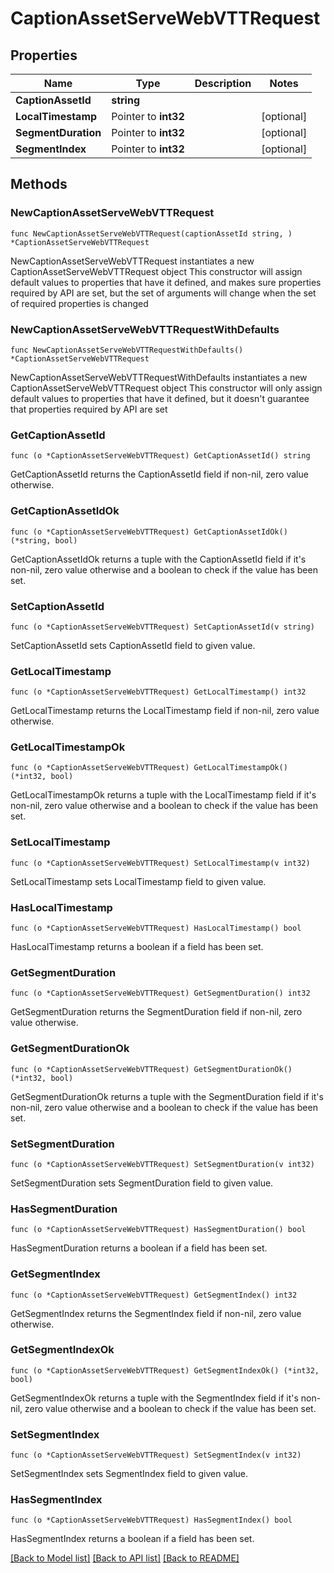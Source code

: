 # CaptionAssetServeWebVTTRequest

## Properties

Name | Type | Description | Notes
------------ | ------------- | ------------- | -------------
**CaptionAssetId** | **string** |  | 
**LocalTimestamp** | Pointer to **int32** |  | [optional] 
**SegmentDuration** | Pointer to **int32** |  | [optional] 
**SegmentIndex** | Pointer to **int32** |  | [optional] 

## Methods

### NewCaptionAssetServeWebVTTRequest

`func NewCaptionAssetServeWebVTTRequest(captionAssetId string, ) *CaptionAssetServeWebVTTRequest`

NewCaptionAssetServeWebVTTRequest instantiates a new CaptionAssetServeWebVTTRequest object
This constructor will assign default values to properties that have it defined,
and makes sure properties required by API are set, but the set of arguments
will change when the set of required properties is changed

### NewCaptionAssetServeWebVTTRequestWithDefaults

`func NewCaptionAssetServeWebVTTRequestWithDefaults() *CaptionAssetServeWebVTTRequest`

NewCaptionAssetServeWebVTTRequestWithDefaults instantiates a new CaptionAssetServeWebVTTRequest object
This constructor will only assign default values to properties that have it defined,
but it doesn't guarantee that properties required by API are set

### GetCaptionAssetId

`func (o *CaptionAssetServeWebVTTRequest) GetCaptionAssetId() string`

GetCaptionAssetId returns the CaptionAssetId field if non-nil, zero value otherwise.

### GetCaptionAssetIdOk

`func (o *CaptionAssetServeWebVTTRequest) GetCaptionAssetIdOk() (*string, bool)`

GetCaptionAssetIdOk returns a tuple with the CaptionAssetId field if it's non-nil, zero value otherwise
and a boolean to check if the value has been set.

### SetCaptionAssetId

`func (o *CaptionAssetServeWebVTTRequest) SetCaptionAssetId(v string)`

SetCaptionAssetId sets CaptionAssetId field to given value.


### GetLocalTimestamp

`func (o *CaptionAssetServeWebVTTRequest) GetLocalTimestamp() int32`

GetLocalTimestamp returns the LocalTimestamp field if non-nil, zero value otherwise.

### GetLocalTimestampOk

`func (o *CaptionAssetServeWebVTTRequest) GetLocalTimestampOk() (*int32, bool)`

GetLocalTimestampOk returns a tuple with the LocalTimestamp field if it's non-nil, zero value otherwise
and a boolean to check if the value has been set.

### SetLocalTimestamp

`func (o *CaptionAssetServeWebVTTRequest) SetLocalTimestamp(v int32)`

SetLocalTimestamp sets LocalTimestamp field to given value.

### HasLocalTimestamp

`func (o *CaptionAssetServeWebVTTRequest) HasLocalTimestamp() bool`

HasLocalTimestamp returns a boolean if a field has been set.

### GetSegmentDuration

`func (o *CaptionAssetServeWebVTTRequest) GetSegmentDuration() int32`

GetSegmentDuration returns the SegmentDuration field if non-nil, zero value otherwise.

### GetSegmentDurationOk

`func (o *CaptionAssetServeWebVTTRequest) GetSegmentDurationOk() (*int32, bool)`

GetSegmentDurationOk returns a tuple with the SegmentDuration field if it's non-nil, zero value otherwise
and a boolean to check if the value has been set.

### SetSegmentDuration

`func (o *CaptionAssetServeWebVTTRequest) SetSegmentDuration(v int32)`

SetSegmentDuration sets SegmentDuration field to given value.

### HasSegmentDuration

`func (o *CaptionAssetServeWebVTTRequest) HasSegmentDuration() bool`

HasSegmentDuration returns a boolean if a field has been set.

### GetSegmentIndex

`func (o *CaptionAssetServeWebVTTRequest) GetSegmentIndex() int32`

GetSegmentIndex returns the SegmentIndex field if non-nil, zero value otherwise.

### GetSegmentIndexOk

`func (o *CaptionAssetServeWebVTTRequest) GetSegmentIndexOk() (*int32, bool)`

GetSegmentIndexOk returns a tuple with the SegmentIndex field if it's non-nil, zero value otherwise
and a boolean to check if the value has been set.

### SetSegmentIndex

`func (o *CaptionAssetServeWebVTTRequest) SetSegmentIndex(v int32)`

SetSegmentIndex sets SegmentIndex field to given value.

### HasSegmentIndex

`func (o *CaptionAssetServeWebVTTRequest) HasSegmentIndex() bool`

HasSegmentIndex returns a boolean if a field has been set.


[[Back to Model list]](../README.md#documentation-for-models) [[Back to API list]](../README.md#documentation-for-api-endpoints) [[Back to README]](../README.md)


